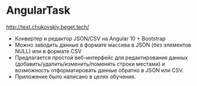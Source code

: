 # AngularTask

http://test.chukovskiy.beget.tech/

- Конвертер и редактор JSON/CSV на Angular 10 + Bootstrap
- Можно заводить данные в формате массива в JSON (без элементов NULL) или в формате CSV
- Предлагается простой веб-интерфейс для редактирования данных (добавить/удалить/изменить/поменять строки местами) и возможность отформатировать данные обратно в JSON или CSV.
- Приложение было написано в целях обучения.

